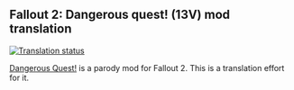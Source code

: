 ## Fallout 2: Dangerous quest! (13V) mod translation

<a href="https://tra.bgforge.net/projects/fallout-2-dangerous-quest/main/">
<img  src="https://tra.bgforge.net/widgets/fallout-2-dangerous-quest/-/svg-badge.svg" alt="Translation status" />
</a>

[Dangerous Quest!](http://www.nuclear-city.com/index.php/topic/738-dangerous-quest/) is a parody mod for Fallout 2. This is a translation effort for it.
